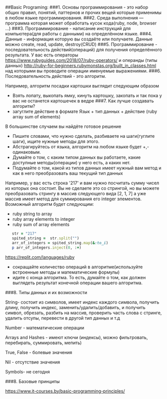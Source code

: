 ##Basic Programing:
###1. Основы программирования - это набор общих правил, понятий, паттернов и прочих вещей которые применимы в любом языке программирования.
###2. Среда выполнения — программа которая может обработать кусок кода(ruby, node, browser ...)
###3. Программирование - написание инструкций для компьютера(для работы с данными) на определённом языке.
###4. Данные - информация которую вы создаёте или получаете. Данные можно create, read, update, destroy(CRUD)
###5. Программирование - последовательность действий(операций) для получения определённого результата. 
   У вас есть операторы https://www.rubyguides.com/2018/07/ruby-operators/ и операнды (типы данных) http://ruby-for-beginners.rubymonstas.org/built_in_classes.html 
   над которыми вы проводите операции именуемые выражениями.
###6. Последовательность действий - это алгоритм. 

Например, алгоритм посадки картошки выглядит следующим образом
   - Взять лопату, выкопать ямку, кинуть картошку, закопать и так пока у вас не останется картошечек в ведре
###7. Как лучше создавать алгоритм?
   - загуглите действие в формате Язык + тип данных + действие (ruby array sum of elements)
     
В большинстве случаем вы найдёте готовое решение
   - Пишите словами, что нужно сделать, разбиваете на шаги(гуглите шаги), ищите нужные методы для этого. 
   - Абстрагируйтесь от языка, алгоритм на любом языке будет +,- одинаковым.
   - Думайте о том, с каким типом данных вы работаете, какие доступные методы(операции) у него есть, а каких нет.
   - Подумайте о том, какой из типов данных имеет нужный вам метод и как в него преобразовать ваш текущий тип данных

   Например, у вас есть строка '217' и вам нужно посчитать сумму чисел из которых она состоит. 
   Вы не сделаете это со стрингой, но вы можете преобразовать стрингу в массив следующего вида [2, 1, 7] 
   а уже массив имеет метод для суммирования его integer элементов.
Возможный алгоритм будет следующим:
   - ruby string to array
   - ruby array elements to integer
   - ruby sum of array elements
```ruby
   str = "217"
   spited_string =  str.split("")
   arr_of_integers = spited_string.map(&:to_i)
   p arr_of_integers.inject(0, :+)
```
https://replit.com/languages/ruby
   - сокращайте количество операций в алгоритме(используйте встроенные методы и математические формулы)
   - идите с конца алгоритма. То есть, думайте о том, как должен выглядеть результат конечной операции вашего алгоритма.

###8. Типы данных и их возможности 

String- состоит из символов, имеет индекс каждого символа, получить длину, получить индекс, заменить/удалить/добавить, и получить символ, обрезать, разбить на массив, проверить часть слова с стринге, удалить отсупы, перевести в другой тип данных и т.д

Number - математические операции

Arrays and Hashes - имеют ключи (индексы), можно фильтровать, перебирать, суммировать, мепить)

True, False - болевые значения

Nil - отсутствие значения

Symbols- не сегодня

###8. Базовые принципы

https://www.it-courses.by/basic-programming-principles/
